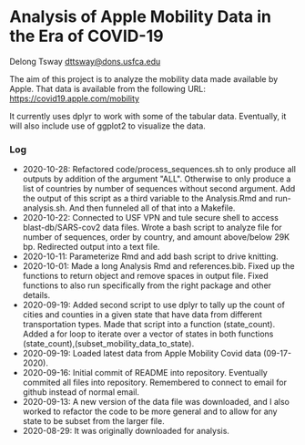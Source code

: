 # Analysis of Apple Mobility Data in the Era of COVID-19

Delong Tsway
dttsway@dons.usfca.edu

The aim of this project is to analyze the mobility data made available by Apple.
That data is available from the following URL:
https://covid19.apple.com/mobility

It currently uses dplyr to work with some of the tabular data. Eventually, it will also include use of ggplot2 to visualize the data.

### Log

* 2020-10-28: Refactored code/process_sequences.sh to only produce all outputs by addition of the argument "ALL". Otherwise to only produce a list of countries by number of sequences without second argument. Add the output of this script as a third variable to the Analysis.Rmd and run-analysis.sh. And then funneled all of that into a Makefile.
* 2020-10-22: Connected to USF VPN and tule secure shell to access blast-db/SARS-cov2 data files. Wrote a bash script to analyze file for number of sequences, order by country, and amount above/below 29K bp. Redirected output into a text file.
* 2020-10-11: Parameterize Rmd and add bash script to drive knitting.
* 2020-10-01: Made a long Analysis Rmd and references.bib. Fixed up the functions to return object and remove spaces in output file. Fixed functions to also run specifically from the right package and other details.
* 2020-09-19: Added second script to use dplyr to tally up the count of cities and counties in a given state that have data from different transportation types. Made that script into a function (state_count). Added a for loop to iterate over a vector of states in both functions (state_count),(subset_mobility_data_to_state).
* 2020-09-19: Loaded latest data from Apple Mobility Covid data (09-17-2020).
* 2020-09-16: Initial commit of README into repository. Eventually commited all files into repository. Remembered to connect to email for github instead of normal email.
* 2020-09-13: A new version of the data file was downloaded, and I also worked to refactor the code to be more general and to allow for any state to be subset from the larger file.
* 2020-08-29: It was originally downloaded for analysis.
